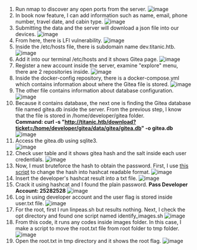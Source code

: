 1. Run nmap to discover any open ports from the server.
![image](https://github.com/user-attachments/assets/f72b7e3c-e24c-471f-9d02-8fa3c9f09cb5)
2. In book now feature, I can add information such as name, email, phone number, travel date, and cabin type.
![image](https://github.com/user-attachments/assets/6d349333-6c9c-4d90-bd9b-338b1754b8f4)
3. Submitting the data and the server will download a json file into our devices.
![image](https://github.com/user-attachments/assets/7dbdb2b1-be09-42ff-a8af-f61d747cd38c)
4. From here, there is LFI vulnerability.
![image](https://github.com/user-attachments/assets/9457fbf0-6ba3-42c8-bbc6-33ff27047321)
5. Inside the /etc/hosts file, there is subdomain name dev.titanic.htb.
![image](https://github.com/user-attachments/assets/53992a20-54ba-4544-90ee-8d389372115e)
6. Add it into our terminal /etc/hosts and it shows Gitea page.
![image](https://github.com/user-attachments/assets/a1a123a2-7bd4-4296-b5c2-034e79a856c1)
7. Register a new account inside the server, examine "explore" menu, there are 2 repositories inside.
![image](https://github.com/user-attachments/assets/1da682df-2b60-46cf-bc22-06bc7bb8e18d)
8. Inside the docker-config repository, there is a docker-compose.yml which contains information about where the Gitea file is stored.
![image](https://github.com/user-attachments/assets/dda1cb32-52e4-4b8e-8ffc-4114ca6011a9)
9. The other file contains information about database configuration.
![image](https://github.com/user-attachments/assets/97c0c6ce-bbbf-4359-b34b-5de3e5833b09)
10. Because it contains database, the next one is finding the Gitea database file named gitea.db inside the server. From the previous step, I know that the file is stored in /home/developer/gitea folder. <br>
**Command: curl -s "http://titanic.htb/download?ticket=/home/developer/gitea/data/gitea/gitea.db" -o gitea.db**
![image](https://github.com/user-attachments/assets/04d8a68f-7ba9-4877-974c-d9f95c0e2f7c)
11. Access the gitea.db using sqlite3.<br>
![image](https://github.com/user-attachments/assets/3f19662a-5abd-44b8-9a28-8905f8791bea)
12. Check user table and it shows gitea hash and the salt inside each user credentials.
![image](https://github.com/user-attachments/assets/461ed8f3-1a85-466a-9753-c4c4a011e6a6)
13. Now, I must bruteforce the hash to obtain the password. First, I use [this script](https://github.com/unix-ninja/hashcat/blob/master/tools/gitea2hashcat.py) to change the hash into hashcat readable format.
![image](https://github.com/user-attachments/assets/08aba89f-caf2-4cc8-8c07-37359834f8af)
14. Insert the developer's hashcat result into a txt file.
![image](https://github.com/user-attachments/assets/44b8defd-9568-4241-b0b1-52fd8578cbd5)
15. Crack it using hashcat and I found the plain password.
**Pass Developer Account: 25282528**
![image](https://github.com/user-attachments/assets/34d21f2d-c436-4332-b9ee-38e2add7fff8)
16. Log in using developer account and the user flag is stored inside user.txt file.
![image](https://github.com/user-attachments/assets/eddbd5b6-fcf5-4261-9b7e-9ba829365cd7)
17. For the root, first I run linpeas.sh but results nothing. Next, I check the opt directory and found one script named identify_images.sh
![image](https://github.com/user-attachments/assets/baa04430-f13d-415a-b9ef-cfff22c4a850)
18. From this code, it runs any codes inside images folder. In this case, I make a script to move the root.txt file from root folder to tmp folder.
![image](https://github.com/user-attachments/assets/75eb6c75-8fb0-4a71-b60f-b99f705963fa)
19. Open the root.txt in tmp directory and it shows the root flag.
![image](https://github.com/user-attachments/assets/b45d28a6-819a-4fd2-a585-6d5151f11e7d)











